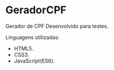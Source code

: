 # GeradorCPF
Gerador de CPF Desenvolvido para testes.

Linguagens utilizadas:
* HTML5.
* CSS3.
* JavaScript(ES6).
